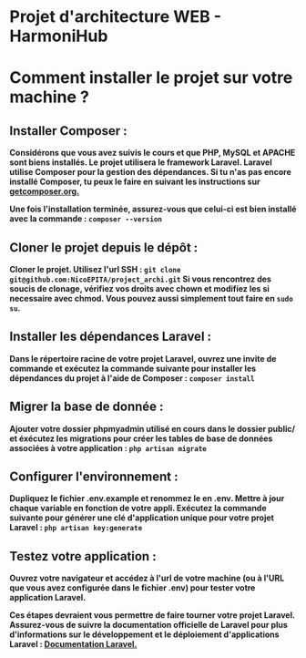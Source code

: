 # Projet d'architecture WEB - HarmoniHub

<h1>Comment installer le projet sur <b>votre machine<b> ?</h1>

<h2>Installer Composer :</h2>

Considérons que vous avez suivis le cours et que PHP, MySQL et APACHE sont biens installés. Le projet utilisera le framework Laravel.
Laravel utilise Composer pour la gestion des dépendances. Si tu n'as pas encore installé Composer, tu peux le faire en suivant les instructions sur <a href="getcomposer.org">getcomposer.org.</a>

Une fois l'installation terminée, assurez-vous que celui-ci est bien installé avec la commande : `composer --version`

<h2>Cloner le projet depuis le dépôt :</h2>

Cloner le projet. Utilisez l'url SSH : `git clone git@github.com:NicoEPITA/project_archi.git`
Si vous rencontrez des soucis de clonage, vérifiez vos droits avec chown et modifiez les si necessaire avec chmod. Vous pouvez aussi simplement tout faire en `sudo su`.

<h2>Installer les dépendances Laravel :</h2>

Dans le répertoire racine de votre projet Laravel, ouvrez une invite de commande et exécutez la commande suivante pour installer les dépendances du projet à l'aide de Composer : `composer install`

<h2> Migrer la base de donnée :</h2>

Ajouter votre dossier phpmyadmin utilisé en cours dans le dossier public/ et éxécutez les migrations pour créer les tables de base de données associées à votre application : `php artisan migrate`

<h2>Configurer l'environnement :</h2>

Dupliquez le fichier .env.example et renommez le en .env. Mettre à jour chaque variable en fonction de votre appli.
Exécutez la commande suivante pour générer une clé d'application unique pour votre projet Laravel : `php artisan key:generate`

<h2>Testez votre application :</h2>

Ouvrez votre navigateur et accédez à l'url de votre machine (ou à l'URL que vous avez configurée dans le fichier .env) pour tester votre application Laravel.

Ces étapes devraient vous permettre de faire tourner votre projet Laravel. Assurez-vous de suivre la documentation officielle de Laravel pour plus d'informations sur le développement et le déploiement d'applications Laravel : <a href="https://laravel.com/docs/10.x">Documentation Laravel.</a>

